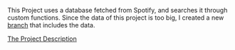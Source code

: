 This Project uses a database fetched from Spotify, and searches it through custom functions. Since the data of this project is too big, I created a new [branch](https://github.com/ocebenzer/BOUN_cmpe_archive_ocb/tree/260-Prolog-with-data) that includes the data.

[The Project Description](https://github.com/ocebenzer/BOUN_cmpe_archive_ocb/blob/master/cmpe260/project%201%20Prolog/description.pdf)
